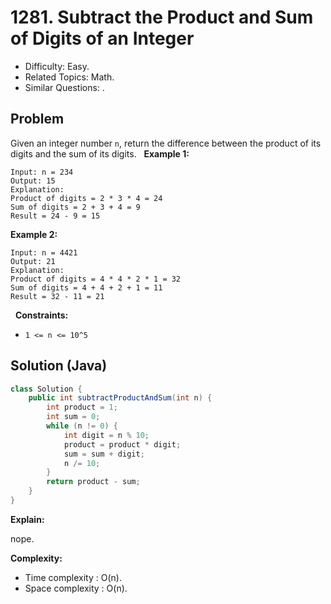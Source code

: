 # 1281. Subtract the Product and Sum of Digits of an Integer

- Difficulty: Easy.
- Related Topics: Math.
- Similar Questions: .

## Problem

Given an integer number ```n```, return the difference between the product of its digits and the sum of its digits.
 
**Example 1:**

```
Input: n = 234
Output: 15 
Explanation: 
Product of digits = 2 * 3 * 4 = 24 
Sum of digits = 2 + 3 + 4 = 9 
Result = 24 - 9 = 15
```

**Example 2:**

```
Input: n = 4421
Output: 21
Explanation: 
Product of digits = 4 * 4 * 2 * 1 = 32 
Sum of digits = 4 + 4 + 2 + 1 = 11 
Result = 32 - 11 = 21
```

 
**Constraints:**


	
- ```1 <= n <= 10^5```



## Solution (Java)

```java
class Solution {
    public int subtractProductAndSum(int n) {
        int product = 1;
        int sum = 0;
        while (n != 0) {
            int digit = n % 10;
            product = product * digit;
            sum = sum + digit;
            n /= 10;
        }
        return product - sum;
    }
}
```

**Explain:**

nope.

**Complexity:**

* Time complexity : O(n).
* Space complexity : O(n).
